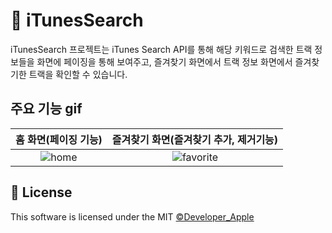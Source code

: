 # 🎵 iTunesSearch

iTunesSearch 프로젝트는 iTunes Search API를 통해 해당 키워드로 검색한 트랙 정보들을 화면에 페이징을 통해 보여주고, 즐겨찾기 화면에서 트랙 정보 화면에서 즐겨찾기한 트랙을 확인할 수 있습니다.

## 주요 기능 gif

| 홈 화면(페이징 기능) | 즐겨찾기 화면(즐겨찾기 추가, 제거기능) |
|:----:|:----:
|![home](https://github.com/su6378/iTunesSearch/assets/48742378/c14cbd55-eff1-4874-a7ce-1e1df85a196a)|![favorite](https://github.com/su6378/iTunesSearch/assets/48742378/d6326c89-8a36-4ab0-80cf-fc8afeb72224)|


## 📒 License

<p>
This software is licensed under the MIT <a href="https://developer.apple.com/" _blank="new">©Developer_Apple</a>
</p>
